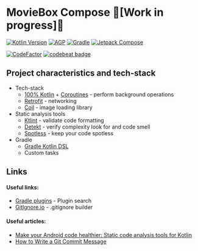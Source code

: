# MovieBox Compose 🚧[Work in progress]🚧

[![Kotlin Version](https://img.shields.io/badge/Kotlin-1.4.30-brightgreen)](https://kotlinlang.org) [![AGP](https://img.shields.io/badge/AGP-7.0.0--alpha08-blue)](https://developer.android.com/studio/releases/gradle-plugin) [![Gradle](https://img.shields.io/badge/Gradle-6.8.2-blue)](https://gradle.org) [![Jetpack Compose](https://img.shields.io/badge/Jetpack%20Compose-1.0.0--beta01-blueviolet)](https://developer.android.com/jetpack/androidx/releases/compose)

[![CodeFactor](https://www.codefactor.io/repository/github/majorkik/moviebox_compose/badge?s=26b8616958628d72ba4b9e711a532e0b28fa4f9e)](https://www.codefactor.io/repository/github/majorkik/moviebox_compose) [![codebeat badge](https://codebeat.co/badges/80853a65-81dc-46c1-8b63-7f4ee5c72bab)](https://codebeat.co/a/rodion/projects/github-com-majorkik-moviebox_compose-master)

## Project characteristics and tech-stack

- Tech-stack
  - [100% Kotlin](https://kotlinlang.org/) + [Coroutines](https://kotlinlang.org/docs/reference/coroutines-overview.html) - perform background operations
  - [Retrofit](https://square.github.io/retrofit/) - networking
  - [Coil](https://github.com/coil-kt/coil) - image loading library
- Static analysis tools
  * [Ktlint](https://github.com/pinterest/ktlint) - validate code formatting
  * [Detekt](https://github.com/arturbosch/detekt#with-gradle) - verify complexity look for and code smell
  * [Spotless](https://github.com/diffplug/spotless) - keep your code spotless
- Gradle
  * [Gradle Kotlin DSL](https://docs.gradle.org/current/userguide/kotlin_dsl.html)
  * Custom tasks

## Links

#### Useful links:

- [Gradle plugins](https://plugins.gradle.org/plugin/com.diffplug.spotless) - Plugin search
- [GitIgnore.io](https://www.toptal.com/developers/gitignore) - .gitignore builder

#### Useful articles:

- [Make your Android code healthier: Static code analysis tools for Kotlin](https://www.rockandnull.com/static-code-analysis-android/)
- [How to Write a Git Commit Message](https://chris.beams.io/posts/git-commit/)

